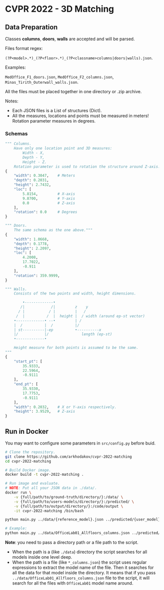 # CVPR 2022 - 3D Matching

## Data Preparation

Classes **columns**, **doors**, **walls** are accepted and will be parsed.

Files format regex:

`(?P<model>.*)_(?P<floor>.*)_(?P<classname>columns|doors|walls).json`.

Examples:

`MedOffice_F1_doors.json`, `MedOffice_F2_columns.json`, `Minas_Tirith_Outerwall_walls.json`.

All the files must be placed together in one directory or .zip archive.

Notes:

* Each JSON files is a List of structures (Dict).
* All the measures, locations and points must be measured in meters! Rotation parameter measures in degrees.

### Schemas

``` python
""" Columns.
    Have only one location point and 3D measures:
        Width - X,
        Depth - Y,
        Height - Z.
    Rotation parameter is used to rotation the structure around Z-axis."""
{
    "width": 0.3047,    # Meters
    "depth": 0.2031,
    "height": 2.7432,
    "loc": [
        5.8154,         # X-axis
        9.8700,         # Y-axis
        0.0             # Z-axis
    ],
    "rotation": 0.0     # Degrees
}

""" Doors.
    The same schema as the one above."""
{
    "width": 1.0668,
    "depth": 0.1778,
    "height": 2.2097,
    "loc": [
        4.2008,
        17.7022,
        -0.911
    ],
    "rotation": 359.9999,
}

""" Walls.
    Consists of the two points and width, height dimensions.

        •-------------•
       /|            /|         z    y
      / |           / |         |   /
     /  |          /  |  height |  / width (around ep-st vector)
    •-------------• --•         | /
    |  /          |  /          |/
    | st----------|-ep          •----------x
    |/            |/               length (ep-st)
    •-------------•

    Height measure for both points is assumed to be the same.
"""
{
    "start_pt": [
        35.9333,
        22.5964,
        -0.9111
    ],
    "end_pt": [
        35.9330,
        17.7753,
        -0.9111
    ],
    "width": 0.2032,    # X or Y-axis respectively.
    "height": 3.9529,   # Z-axis
}
```

## Run in Docker

You may want to configure some parameters in `src/config.py` before buid.

```bash
# Clone the repository.
git clone https://github.com/arkhodakov/cvpr-2022-matching
cd cvpr-2022-matching

# Build Docker image.
docker build -t cvpr-2022-matching .

# Run image and evaluate.
# NOTE: Put all your JSON data in ./data/.
docker run \
    -v {full/path/to/ground-truth/directory/}:/data/ \
    -v {full/path/to/users-models/directory/}:/predicted/ \
    -v {full/path/to/output/directory/}:/code/output \
    -it cvpr-2022-matching /bin/bash

python main.py ../data/{reference_model}.json ../predicted/{user_model}.json --output/match.json

# Example:
python main.py ../data/OfficeLab01_Allfloors_columns.json ../predicted/OfficeLab01_Allfloors_columns.json --output output/match.json
```

**Note**: you need to pass a directory path or a file path to the script.

* When the path is a (like `./data`) directory the script searches for all models inside one level deep.
* When the path is a file (like `*_columns.json`) the script uses regular expressions to extract the model name of the file. Then it searches for all the data for that model inside the directory. It means that if you pass `../data/OfficeLab01_Allfloors_columns.json` file to the script, it will search for all the files with `OfficeLab01` model name around.
